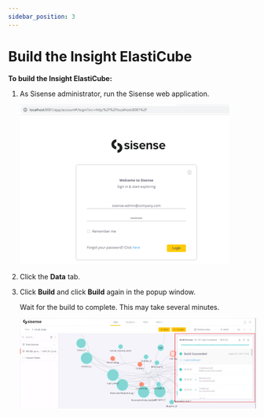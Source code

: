 ```yaml
---
sidebar_position: 3
---
```


# Build the Insight ElastiCube

**To build the Insight ElastiCube:**

1. As Sisense administrator, run the Sisense web application.
    
    ![](/Images/BI/AdminLogin.png)
    
2. Click the **Data** tab.
3. Click **Build** and click **Build** again in the popup window.
    
    Wait for the build to complete. This may take several minutes.
    
    ![](/Images/BI/BuildProcessComplete.png)
    